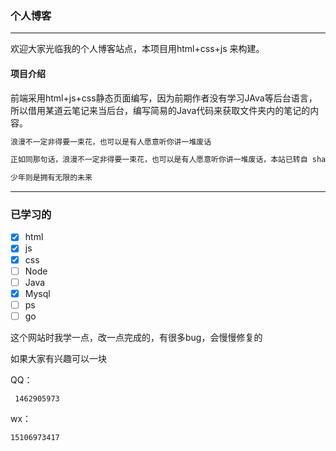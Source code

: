 ### 个人博客
***
欢迎大家光临我的个人博客站点，本项目用html+css+js 来构建。
#### 项目介绍

前端采用html+js+css静态页面编写，因为前期作者没有学习JAva等后台语言，所以借用某道云笔记来当后台，编写简易的Java代码来获取文件夹内的笔记的内容。

```markdown
浪漫不一定非得要一束花，也可以是有人愿意听你讲一堆废话
```

```markdown
正如同那句话，浪漫不一定非得要一束花，也可以是有人愿意听你讲一堆废话，本站已转自 shaostools.com
```

```markdown
少年则是拥有无限的未来
```

***

### &#x20;已学习的

*   [x] html
*   [x] js
*   [x] css
*   [ ] Node
*   [ ] Java
*   [x] Mysql
*   [ ] ps
*   [ ] go

&#x20;这个网站时我学一点，改一点完成的，有很多bug，会慢慢修复的

&#x20;如果大家有兴趣可以一块

QQ：

     1462905973

wx：

    15106973417


